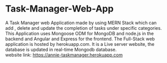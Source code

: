 # Task-Manager-Web-App
A Task Manager web Application made by using MERN Stack which can add , delete and update the completion of tasks under specific categories. This Application uses Mongoose ODM for MongoDB  and node.js in the backend and  Angular and Express for the frontend. The Full-Stack web application is hosted by herokuapp.com. It is a Live server website, the database is updated in real-time Mongodb database.
<br>
website link: https://annie-taskmanager.herokuapp.com
